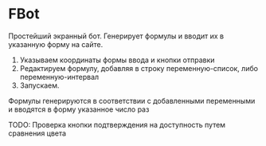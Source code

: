 # FBot
Простейший экранный бот. Генерирует формулы и вводит их в указанную форму на сайте.

1) Указываем координаты формы ввода и кнопки отправки
2) Редактируем формулу, добавляя в строку переменную-список, либо переменную-интервал
3) Запускаем.

Формулы генерируются в соответствии с добавленными переменными и вводятся в форму указанное число раз

TODO: Проверка кнопки подтверждения на доступность путем сравнения цвета
